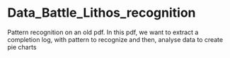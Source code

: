 # Data_Battle_Lithos_recognition
Pattern recognition on an old pdf. In this pdf, we want to extract a completion log, with pattern to recognize and then, analyse data to create pie charts
